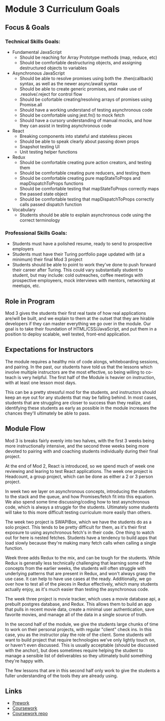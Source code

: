 # Module 3 Curriculum Goals

## Focus & Goals

### Technical Skills Goals:

* Fundamental JavaScript
  - Should be reaching for Array Prototype methods (map, reduce, etc)
  - Should be comfortable destructuring objects, and assigning destructured
    objects to variables
* Asynchronous JavaScript
  - Should be able to resolve promises using both the .then(callback) syntax, as
    well as the newer async/await syntax
  - Should be able to create generic promises, and make use of .resolve/.reject
    for control flow
  - Should be cofortable creating/resolving arrays of promises using Promise.all
  - Should have a working understand of testing asynchronous code
  - Should be comfortable using jest.fn() to mock fetch
  - Should have a cursory understanding of manual mocks, and how they can assist
    in testing asynchronous code
* React
  - Breaking components into stateful and stateless pieces
  - Should be able to speak clearly about passing down props
  - Snapshot testing UI
  - Unit testing helper functions
* Redux
  - Should be comfortable creating pure action creators, and testing them
  - Should be comfortable creating pure reducers, and testing them
  - Should be comfortable creating pure mapStateToProps and mapDispatchToProps
    functions
  - Should be comfortable testing that mapStateToProps correctly maps the passed
    state object
  - Should be comfortable testing that mapDispatchToProps correctly calls passed
    dispatch function
* Vocabulary
  - Students should be able to explain asynchronous code using the correct
    terminology

### Professional Skills Goals:

* Students must have a polished resume, ready to send to prospective employers
* Students must have their Turing portfolio page updated with (at a minimum)
  their final Mod 3 project
* Students should be able to point to work they've done to push forward their
  career after Turing. This could vary substantially student to student, but may
  include: cold outreaches, coffee meetings with prospective employeers, mock
  interviews with mentors, networking at meetups, etc.

## Role in Program

Mod 3 gives the students their first real taste of how real applications
are/will be built, and we explain to them at the outset that they are hirable
developers if they can master everything we go over in the module. Our goal is
to take their foundation of HTML/CSS/JavaScript, and put them in a position to
deploy scalable, well tested, front-end application.


## Expectations for Instructors

The module requires a healthy mix of code alongs, whiteboarding sessions, and
pairing. In the past, our students have told us that the lessons which involve
multiple instructors are the most effective, so being willing to co-teach is
very helpful. The first half of the Module is heavier on instruction, with at
least one lesson most days.

This can be a pretty stressful mod for the students, and instructors should keep
an eye out for any students that may be falling behind. In most cases, students
that are struggling are closer to success than they realize, and identifying
these students as early as possible in the module increases the chances they'll
ultimately be able to pass.


## Module Flow

Mod 3 is breaks fairly evenly into two halves, with the first 3 weeks being
more instructionally intensive, and the second three weeks being more devoted to
pairing with and coaching students individually during their final project. 

At the end of Mod 2, React is introduced, so we spend much of week one reviewing and
learing to test React applications. The week one project is Headcount, a group
project, which can be done as either a 2 or 3 person project.

In week two we layer on asynchronous concepts, introducing the students to the stack 
and the queue, and how Promises/fetch fit into this equation. We also spend some 
time discussing/coding how to test asynchronous code, which is always a struggle for 
the students. Ultimately some students will take to this more difficult testing
curriculum more easily than others. 

The week two project is SWAPIBox, which we have the students do as a solo
project. This tends to be pretty difficult for them, as it's their first
exposure to using asynchronous fetch's in their code. One thing to watch out for
here is nested fetches. Students have a tendency to build apps that load slowly
because they're making many fetch calls when calling a single function.

Week three adds Redux to the mix, and can be tough for the students. While Redux
is generally less technically challenging that learning some of the concepts
from the earlier weeks, the students will often struggle with underlying
patterns that are present in Redux, and won't always grasp the use case. It can
help to have use cases at the ready. Additionally, we go over how to test all of
the pieces in Redux effectively, which many students actually enjoy, as it's
much easier than testing the asynchronous code.

The week three project is movie tracker, which uses a movie database api, a
prebuilt postgres database, and Redux. This allows them to build an app that
pulls in recent movie data, create a minimal user authentication, save favorite
movies, and manage all of the data in a single source of truth.

In the second half of the module, we give the students large chunks of time to
work on their personal projects, with regular "client" check ins. In this case,
you as the instructor play the role of the client. Some students will want to
build project that require technologies we've only lightly touch on, or haven't
even discussed. This is usually acceptable (should be discussed with the
anchor), but does sometimes require helping the student to manage a sensible
list of deliverables so they ultimately build something they're happy with.

The few lessons that are in this second half only work to give the students 
a fuller understanding of the tools they are already using. 

## Links
* [Prework](https://github.com/turingschool/intermission-assignments/blob/master/prep-for-module-3-frontend.markdown)
* [Coursework]()
* [Coursework repo]()

